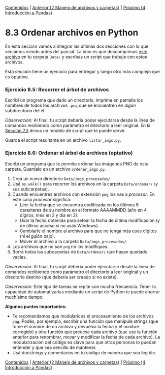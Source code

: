 [Contenidos](../Contenidos.md) \| [Anterior (2 Manejo de archivos y carpetas)](02_Archivos_y_Directorios.md) \| [Próximo (4 Introducción a Pandas)](04_Pandas.md)

# 8.3 Ordenar archivos en Python

En esta sección vamos a integrar las últimas dos secciones con lo que veníamos viendo antes del parcial. La idea es que descomprimas [este archivo](./ordenar.zip) en tu carpeta `Data/` y escribas un script que trabaje con estos archivos.

Esta sección tiene un ejercicio para entregar y luego otro más complejo que es optativo.

### Ejercicio 8.5: Recorrer el árbol de archivos
Escribí un programa que dado un directorio, imprima en pantalla los nombres de todos los archivos `.png` que se encuentren en *algún* subdirectorio del él.

_Observación:_ Al final, tu script debería poder ejecutarse desde la línea de comandos recibiendo como parámetro el directorio a leer original. En la [Sección 7.3](../07_Plt_Especificacion_y_Documentacion/03_Modulo_principal.md#modelo-de-script-con-parámetros) dimos un modelo de script que te puede servir.

Guardá el script resultante en un archivo `listar_imgs.py`. 

### Ejercicio 8.6: Ordenar el árbol de archivos (optativo)
Escribí un programa que te permita ordenar las imágenes PNG de esta carpeta. Guardalo en un archivo `ordenar_imgs.py`.

1. Creá un nuevo directorio `Data/imgs_procesadas/`.
2. Usá `os.walk()` para recorrer los archivos en la carpeta `Data/ordenar/` (y sus subcarpetas).
3. Cuando encuentres archivos con extensión `png` los vas a *procesar*. En este caso *procesar* significa:
    * Leer la fecha que se encuentra codificada en los últimos 8 caracteres de su nombre en el formato AAAAMMDD (año en 4 dígitos, mes en 2 y día en 2).
    * Usar la fecha obtenida para setear la fecha de última modificación (y de último acceso si no usás Windows).
    * Cambiarle el nombre al archivo para que no tenga más esos dígitos (ni el guión bajo).
    * Mover el archivo a la carpeta  `Data/imgs_procesadas/`.
4. Los archivos que no son `png` no los modifiques.
5. Borrá todas las subcarpetas de `Data/ordenar/` que hayan quedado vacías.

_Observación:_ Al final, tu script debería poder ejecutarse desde la línea de comandos recibiendo como parámetro el directorio a leer original y un directorio destino (que debería ser creado si no existe).

_Observación:_ Este tipo de tareas se repite con mucha frecuencia. Tener la capacidad de automatizarlas mediante un script de Python te puede ahorrar muchísimo tiempo.


**Algunos puntos importantes:**

  * Te recomendamos que modularices el procesamiento de los archivos `png`. Podés, por ejemplo, escribir una función que manipule strings (que tome el nombre de un archivo y devuelva la fecha y el nombre corregido) y otra función que precese cada archivo (que use la función anterior para renombrar, mover y modificar la fecha de cada archivo). La modularización del código es clave para que otras personas lo puedan entender y que sea sencillo de mantener.
  * Usá docstrings y comentarios en tu código de manera que sea legible.


[Contenidos](../Contenidos.md) \| [Anterior (2 Manejo de archivos y carpetas)](02_Archivos_y_Directorios.md) \| [Próximo (4 Introducción a Pandas)](04_Pandas.md)


